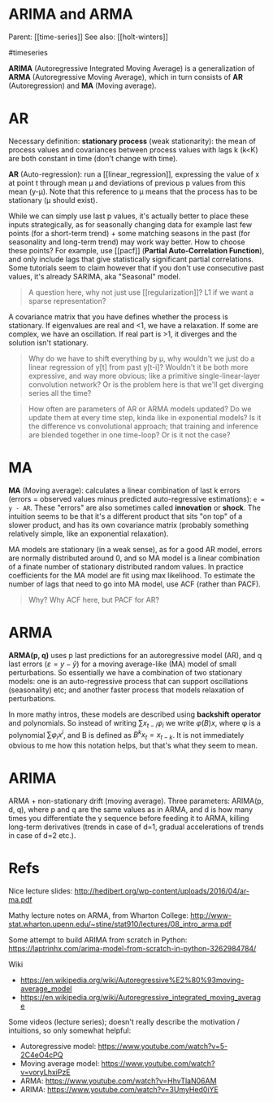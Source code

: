 # ARIMA and ARMA

Parent: [[time-series]]
See also: [[holt-winters]]

#timeseries


**ARIMA** (Autoregressive Integrated Moving Average) is a generalization of **ARMA** (Autoregressive Moving Average), which in turn consists of **AR** (Autoregression) and **MA** (Moving average).

# AR

Necessary definition: **stationary process** (weak stationarity): the mean of process values and covariances between process values with lags k (k<K) are both constant in time (don't change with time).

**AR** (Auto-regression): run a [[linear_regression]], expressing the value of x at point t through mean μ and deviations of previous p values from this mean (y-μ). Note that this reference to μ means that the process has to be stationary (μ should exist).

While we can simply use last p values, it's actually better to place these inputs strategically, as for seasonally changing data for example last few points (for a short-term trend) + some matching seasons in the past (for seasonality and long-term trend) may work way better. How to choose these points? For example, use [[pacf]] (**Partial Auto-Correlation Function**), and only include lags that give statistically significant partial correlations. Some tutorials seem to claim however that if you don't use consecutive past values, it's already SARIMA, aka "Seasonal" model.

> A question here, why not just use [[regularization]]? L1 if we want a sparse representation?

A covariance matrix that you have defines whether the process is stationary. If eigenvalues are real and <1, we have a relaxation. If some are complex, we have an oscillation. If real part is >1, it diverges and the solution isn't stationary.

> Why do we have to shift everything by μ, why wouldn't we just do a linear regression of y[t] from past y[t-i]? Wouldn't it be both more expressive, and way more obvious; like a primitive single-linear-layer convolution network? Or is the problem here is that we'll get diverging series all the time?

> How often are parameters of AR or ARMA models updated? Do we update them at every time step, kinda like in exponential models? Is it the difference vs convolutional approach; that training and inference are blended together in one time-loop? Or is it not the case?

# MA

**MA** (Moving average): calculates a linear combination of last k errors (errors = observed values minus predicted auto-regressive estimations): `e = y - AR`. These "errors" are also sometimes called **innovation** or **shock**. The intuition seems to be that it's a different product that sits "on top" of a slower product, and has its own covariance matrix (probably something relatively simple, like an exponential relaxation). 

MA models are stationary (in a weak sense), as for a good AR model, errors are normally distributed around 0, and so MA model is a linear combination of a finate number of stationary distributed random values. In practice coefficients for the MA model are fit using max likelihood. To estimate the number of lags that need to go into MA model, use ACF (rather than PACF).

> Why? Why ACF here, but PACF for AR?

# ARMA

**ARMA(p, q)** uses p last predictions for an autoregressive model (AR), and q last errors ($ε = y-\hat{y}$)  for a moving average-like (MA) model of small perturbations. So essentially we have a combination of two stationary models: one is an auto-regressive process that can support oscillations (seasonality) etc; and another faster process that models relaxation of perturbations.

In more mathy intros, these models are described using **backshift operator** and polynomials. So instead of writing $\sum x_{t-i} φ_i$  we write $φ(B)x$, where φ is a polynomial $\sum φ_i x^i$, and B is defined as $B^k x_t = x_{t-k}$. It is not immediately obvious to me how this notation helps, but that's what they seem to mean.

# ARIMA

ARMA + non-stationary drift (moving average). Three parameters: ARIMA(p, d, q), where p and q are the same values as in ARMA, and d is how many times you differentiate the y sequence before feeding it to ARMA, killing long-term derivatives (trends in case of d=1, gradual accelerations of trends in case of d=2 etc.).

# Refs

Nice lecture slides: http://hedibert.org/wp-content/uploads/2016/04/ar-ma.pdf

Mathy lecture notes on ARMA, from Wharton College: http://www-stat.wharton.upenn.edu/~stine/stat910/lectures/08_intro_arma.pdf

Some attempt to build ARIMA from scratch in Python: https://laptrinhx.com/arima-model-from-scratch-in-python-3262984784/

Wiki
* https://en.wikipedia.org/wiki/Autoregressive%E2%80%93moving-average_model	
* https://en.wikipedia.org/wiki/Autoregressive_integrated_moving_average

Some videos (lecture series); doesn't really describe the motivation / intuitions, so only somewhat helpful:
* Autoregressive model: https://www.youtube.com/watch?v=5-2C4eO4cPQ
* Moving average model: https://www.youtube.com/watch?v=voryLhxiPzE
* ARMA: https://www.youtube.com/watch?v=HhvTlaN06AM
* ARIMA: https://www.youtube.com/watch?v=3UmyHed0iYE